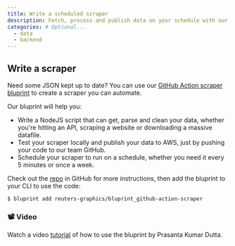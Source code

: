 ```yaml
---
title: Write a scheduled scraper
description: Fetch, process and publish data on your schedule with our bluprint and GitHub Actions
categories: # Optional...
  - data
  - backend
---
```



## Write a scraper

Need some JSON kept up to date? You can use our [GitHub Action scraper bluprint](https://github.com/reuters-graphics/bluprint_github-action-scraper) to create a scraper you can automate.

Our bluprint will help you:

- Write a NodeJS script that can get, parse and clean your data, whether you're hitting an API, scraping a website or downloading a massive datafile.
- Test your scraper locally and publish your data to AWS, just by pushing your code to our team GitHub.
- Schedule your scraper to run on a schedule, whether you need it every 5 minutes or once a week.

Check out the [repo](https://github.com/reuters-graphics/bluprint_github-action-scraper) in GitHub for more instructions, then add the bluprint to your CLI to use the code:

```
$ bluprint add reuters-graphics/bluprint_github-action-scraper
```

### 📽️ Video

Watch a video [tutorial](https://trten.sharepoint.com/sites/Graphics-Reuters/Shared%20Documents/Westside%20Graphics/Recordings/Westside%20Graphics%20Weekly-20210120_090533-Meeting%20Recording.mp4?web=1) of how to use the bluprint by Prasanta Kumar Dutta.

